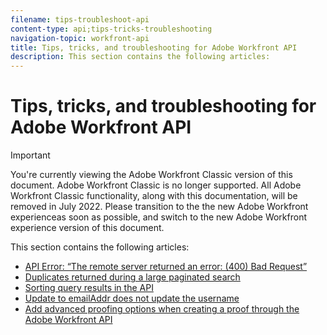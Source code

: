 ```yaml
---
filename: tips-troubleshoot-api
content-type: api;tips-tricks-troubleshooting
navigation-topic: workfront-api
title: Tips, tricks, and troubleshooting for Adobe Workfront API
description: This section contains the following articles:
---
```


# Tips, tricks, and troubleshooting for Adobe Workfront API

>[!IMPORTANT]
>
>You're currently viewing the Adobe Workfront Classic version of this document. Adobe Workfront Classic is no longer supported. All Adobe Workfront Classic functionality, along with this documentation, will be removed in July 2022. Please transition to the the new Adobe Workfront experienceas soon as possible, and switch to the new Adobe Workfront experience version of this document.

This section contains the following articles:

* [API Error: “The remote server returned an error: (400) Bad Request”](../../wf-api/tips-tricks-and-troubleshooting/api-error-remote-server.md) 
* [Duplicates returned during a large paginated search](../../wf-api/tips-tricks-and-troubleshooting/duplicates-paginated-search.md) 
* [Sorting query results in the API](../../wf-api/tips-tricks-and-troubleshooting/query-sort-api.md) 
* [Update to emailAddr does not update the username](../../wf-api/tips-tricks-and-troubleshooting/update-email-addr-and-username.md) 
* [Add advanced proofing options when creating a proof through the Adobe Workfront API](../../wf-api/tips-tricks-and-troubleshooting/api-create-proof-options-json.md)


